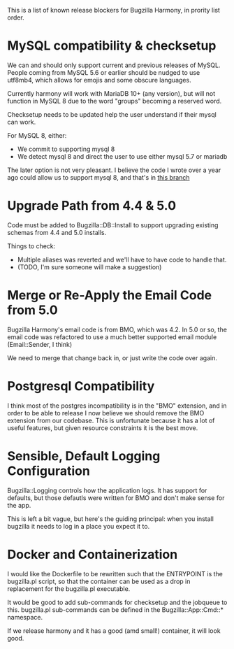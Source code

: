 This is a list of known release blockers for Bugzilla Harmony, in prority list order.

# MySQL compatibility & checksetup

We can and should only support current and previous releases of MySQL. 
People coming from MySQL 5.6 or earlier should be nudged to use utf8mb4, which allows for emojis
and some obscure languages.

Currently harmony will work with MariaDB 10+ (any version), 
but will not function in MySQL 8 due to the word "groups" becoming a reserved word.

Checksetup needs to be updated help the user understand if their mysql can work.

For MySQL 8, either:
- We commit to supporting mysql 8
- We detect mysql 8 and direct the user to use either mysql 5.7 or mariadb

The later option is not very pleasant. 
I believe the code I wrote over a year ago could allow us to support mysql 8, and that's in [this branch](https://github.com/bugzilla/harmony/blob/dylan/mysql-8)

# Upgrade Path from 4.4 & 5.0

Code must be added to Bugzilla::DB::Install to support upgrading existing schemas from 4.4 and 5.0 installs.

Things to check:
- Multiple aliases was reverted and we'll have to have code to handle that.
- (TODO, I'm sure someone will make a suggestion)

# Merge or Re-Apply the Email Code from 5.0

Bugzilla Harmony's email code is from BMO, which was 4.2.
In 5.0 or so, the email code was refactored to use a much better supported email module (Email::Sender, I think)

We need to merge that change back in, or just write the code over again.

# Postgresql Compatibility

I think most of the postgres incompatibility is in the "BMO" extension, and in order to be able to 
release I now believe we should remove the BMO extension from our codebase.
This is unfortunate because it has a lot of useful features, but given resource constraints it is the best move.

# Sensible, Default Logging Configuration

Bugzilla::Logging controls how the application logs. It has support for defaults, but those defautls
were written for BMO and don't make sense for the app. 

This is left a bit vague, but here's the guiding principal: when you install bugzilla it needs to log in
a place you expect it to.

# Docker and Containerization

I would like the Dockerfile to be rewritten such that the ENTRYPOINT is the bugzilla.pl script, so that
the container can be used as a drop in replacement for the bugzilla.pl executable.

It would be good to add sub-commands for checksetup and the jobqueue to this.
bugzilla.pl sub-commands can be defined in the Bugzilla::App::Cmd::* namespace.

If we release harmony and it has a good (amd small!) container, it will look good.


